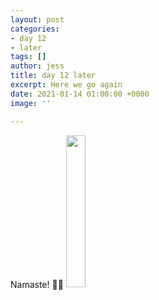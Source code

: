 ```yaml
---
layout: post
categories:
- day 12
- later
tags: []
author: jess
title: day 12 later
excerpt: Here we go again
date: 2021-01-14 01:00:00 +0000
image: ''

---
```

Namaste! 🧘‍♀️ <img width="25%" height="25%" src="{{site.url}}{{site.baseurl}}/assets/images/jess-signature.gif">